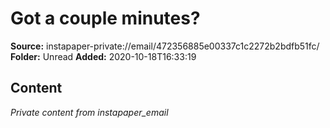 # Got a couple minutes?

**Source:** instapaper-private://email/472356885e00337c1c2272b2bdfb51fc/
**Folder:** Unread
**Added:** 2020-10-18T16:33:19




## Content
*Private content from instapaper_email*
